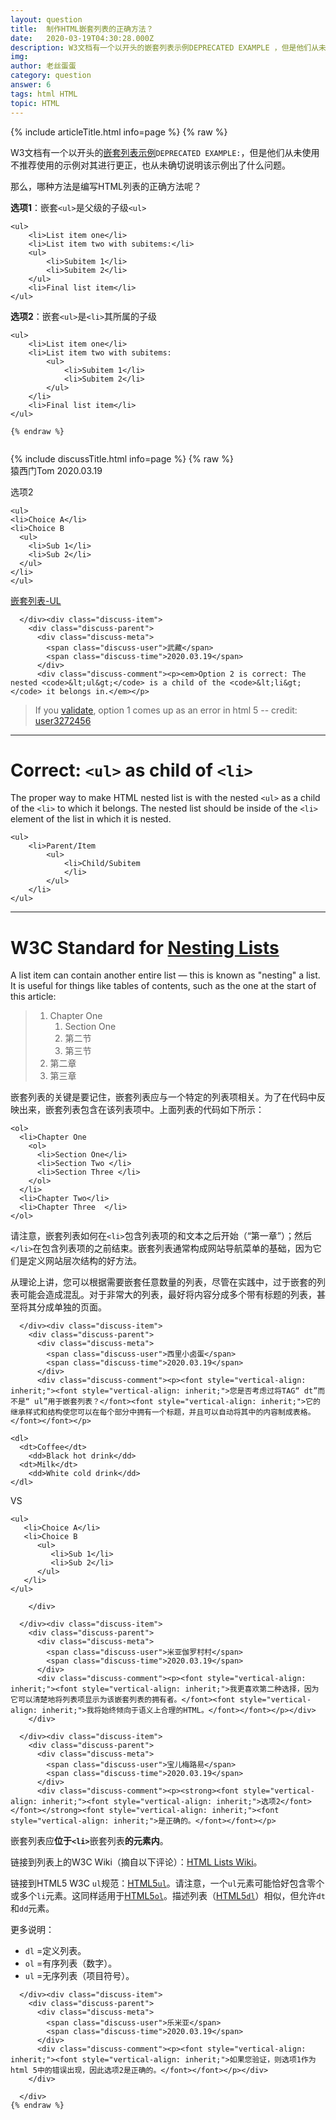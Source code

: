 ```yaml
---
layout: question
title:  制作HTML嵌套列表的正确方法？
date:   2020-03-19T04:30:28.000Z
description: W3文档有一个以开头的嵌套列表示例DEPRECATED EXAMPLE ，但是他们从未使用不推荐使用的示例对其进行更正，也从未确切说明该示例出了什么问题。...
img: 
author: 老丝蛋蛋
category: question
answer: 6
tags: html HTML
topic: HTML
---
```

<div class="article-root">
  <div class="article">
    {% include articleTitle.html info=page %}
    {% raw %}
    <div class="article-content"><p><font style="vertical-align: inherit;"><font style="vertical-align: inherit;">W3文档有一个</font><font style="vertical-align: inherit;">以开头</font><font style="vertical-align: inherit;">的</font></font><a href="http://www.w3.org/TR/html401/struct/lists.html#h-10.2" rel="noreferrer"><font style="vertical-align: inherit;"><font style="vertical-align: inherit;">嵌套列表示例</font></font></a><font style="vertical-align: inherit;"></font><code>DEPRECATED EXAMPLE:</code><font style="vertical-align: inherit;"><font style="vertical-align: inherit;">，但是他们从未使用不推荐使用的示例对其进行更正，也从未确切说明该示例出了什么问题。</font></font></p>

<p><font style="vertical-align: inherit;"><font style="vertical-align: inherit;">那么，哪种方法是编写HTML列表的正确方法呢？</font></font></p>

<p><strong><font style="vertical-align: inherit;"><font style="vertical-align: inherit;">选项1</font></font></strong><font style="vertical-align: inherit;"><font style="vertical-align: inherit;">：嵌套</font></font><code>&lt;ul&gt;</code><font style="vertical-align: inherit;"><font style="vertical-align: inherit;">是父级的子级</font></font><code>&lt;ul&gt;</code></p>

<pre><code>&lt;ul&gt;<font></font>
    &lt;li&gt;List item one&lt;/li&gt;<font></font>
    &lt;li&gt;List item two with subitems:&lt;/li&gt;<font></font>
    &lt;ul&gt;<font></font>
        &lt;li&gt;Subitem 1&lt;/li&gt;<font></font>
        &lt;li&gt;Subitem 2&lt;/li&gt;<font></font>
    &lt;/ul&gt;<font></font>
    &lt;li&gt;Final list item&lt;/li&gt;<font></font>
&lt;/ul&gt;<font></font>
</code></pre>

<p><strong><font style="vertical-align: inherit;"><font style="vertical-align: inherit;">选项2</font></font></strong><font style="vertical-align: inherit;"><font style="vertical-align: inherit;">：嵌套</font></font><code>&lt;ul&gt;</code><font style="vertical-align: inherit;"><font style="vertical-align: inherit;">是</font></font><code>&lt;li&gt;</code><font style="vertical-align: inherit;"><font style="vertical-align: inherit;">其所属的子级</font></font></p>

<pre><code>&lt;ul&gt;<font></font>
    &lt;li&gt;List item one&lt;/li&gt;<font></font>
    &lt;li&gt;List item two with subitems:<font></font>
        &lt;ul&gt;<font></font>
            &lt;li&gt;Subitem 1&lt;/li&gt;<font></font>
            &lt;li&gt;Subitem 2&lt;/li&gt;<font></font>
        &lt;/ul&gt;<font></font>
    &lt;/li&gt;<font></font>
    &lt;li&gt;Final list item&lt;/li&gt;<font></font>
&lt;/ul&gt;<font></font>
</code></pre></div>
    {% endraw %}
  </div>
  <p style="height: 0;width:0;overflow: hidden;"> 第2357篇《制作HTML嵌套列表的正确方法？》来自Winter(https://github.com/aiyld/aiyld.github.io)的站点</p>
  <div class="discuss-wrapper">
    {% include discussTitle.html info=page %}
    {% raw %}
    <div class="discuss-item">
        <div class="discuss-parent">
          <div class="discuss-meta">
            <span class="discuss-user">猿西门Tom</span>
            <span class="discuss-time">2020.03.19</span>
          </div>
          <div class="discuss-comment"><p><font style="vertical-align: inherit;"><font style="vertical-align: inherit;">选项2</font></font></p>

<pre><code>&lt;ul&gt;<font></font>
&lt;li&gt;Choice A&lt;/li&gt;<font></font>
&lt;li&gt;Choice B<font></font>
  &lt;ul&gt;<font></font>
    &lt;li&gt;Sub 1&lt;/li&gt;<font></font>
    &lt;li&gt;Sub 2&lt;/li&gt;<font></font>
  &lt;/ul&gt;<font></font>
&lt;/li&gt;<font></font>
&lt;/ul&gt;<font></font>
</code></pre>

<p><a href="http://www.webmasterworld.com/html/3179707.htm" rel="noreferrer"><font style="vertical-align: inherit;"><font style="vertical-align: inherit;">嵌套列表-UL</font></font></a>    </p></div>
        </div>
        
      </div><div class="discuss-item">
        <div class="discuss-parent">
          <div class="discuss-meta">
            <span class="discuss-user">武藏</span>
            <span class="discuss-time">2020.03.19</span>
          </div>
          <div class="discuss-comment"><p><em>Option 2 is correct: The nested <code>&lt;ul&gt;</code> is a child of the <code>&lt;li&gt;</code> it belongs in.</em></p>

<blockquote>
  <p>If you <a href="https://validator.w3.org/" rel="noreferrer">validate</a>, option 1 comes up as an error in html 5 -- credit: <a href="https://stackoverflow.com/a/21562051/1438029">user3272456</a></p>
</blockquote>

<hr>

<h1>Correct: <code>&lt;ul&gt;</code> as child of <code>&lt;li&gt;</code></h1>

<p>The proper way to make HTML nested list is with the nested <code>&lt;ul&gt;</code> as a child of the <code>&lt;li&gt;</code> to which it belongs.  The nested list should be inside of the <code>&lt;li&gt;</code> element of the list in which it is nested.</p>

<pre><code>&lt;ul&gt;<font></font>
    &lt;li&gt;Parent/Item<font></font>
        &lt;ul&gt;<font></font>
            &lt;li&gt;Child/Subitem<font></font>
            &lt;/li&gt;<font></font>
        &lt;/ul&gt;<font></font>
    &lt;/li&gt;<font></font>
&lt;/ul&gt;<font></font>
</code></pre>

<hr>

<h1>W3C Standard for <a href="http://www.w3.org/wiki/HTML_lists#Nesting_lists" rel="noreferrer">Nesting Lists</a></h1>

<p>A list item can contain another entire list — this is known as "nesting" a list. It is useful for things like tables of contents, such as the one at the start of this article:</p>

<blockquote>
  <ol>
  <li>Chapter One
  
  <ol>
  <li>Section One</li>
  <li><font style="vertical-align: inherit;"><font style="vertical-align: inherit;">第二节</font></font></li>
  <li><font style="vertical-align: inherit;"><font style="vertical-align: inherit;">第三节</font></font></li>
  </ol></li>
  <li><font style="vertical-align: inherit;"><font style="vertical-align: inherit;">第二章</font></font></li>
  <li><font style="vertical-align: inherit;"><font style="vertical-align: inherit;">第三章</font></font></li>
  </ol>
</blockquote>

<p><font style="vertical-align: inherit;"><font style="vertical-align: inherit;">嵌套列表的关键是要记住，嵌套列表应与一个特定的列表项相关。</font><font style="vertical-align: inherit;">为了在代码中反映出来，嵌套列表包含在该列表项中。</font><font style="vertical-align: inherit;">上面列表的代码如下所示：</font></font></p>

<pre><code>&lt;ol&gt;<font></font>
  &lt;li&gt;Chapter One<font></font>
    &lt;ol&gt;<font></font>
      &lt;li&gt;Section One&lt;/li&gt;<font></font>
      &lt;li&gt;Section Two &lt;/li&gt;<font></font>
      &lt;li&gt;Section Three &lt;/li&gt;<font></font>
    &lt;/ol&gt;<font></font>
  &lt;/li&gt;<font></font>
  &lt;li&gt;Chapter Two&lt;/li&gt;<font></font>
  &lt;li&gt;Chapter Three  &lt;/li&gt;<font></font>
&lt;/ol&gt;<font></font>
</code></pre>

<p><font style="vertical-align: inherit;"><font style="vertical-align: inherit;">请注意，嵌套列表如何在</font></font><code>&lt;li&gt;</code><font style="vertical-align: inherit;"><font style="vertical-align: inherit;">包含列表项</font><font style="vertical-align: inherit;">的</font><font style="vertical-align: inherit;">和文本</font><font style="vertical-align: inherit;">之后开始</font><font style="vertical-align: inherit;">（“第一章”）；</font><font style="vertical-align: inherit;">然后</font></font><code>&lt;/li&gt;</code><font style="vertical-align: inherit;"><font style="vertical-align: inherit;">在包含列表项的</font><font style="vertical-align: inherit;">之前结束</font><font style="vertical-align: inherit;">。</font><font style="vertical-align: inherit;">嵌套列表通常构成网站导航菜单的基础，因为它们是定义网站层次结构的好方法。</font></font></p>

<p><font style="vertical-align: inherit;"><font style="vertical-align: inherit;">从理论上讲，您可以根据需要嵌套任意数量的列表，尽管在实践中，过于嵌套的列表可能会造成混乱。</font><font style="vertical-align: inherit;">对于非常大的列表，最好将内容分成多个带有标题的列表，甚至将其分成单独的页面。</font></font></p></div>
        </div>
        
      </div><div class="discuss-item">
        <div class="discuss-parent">
          <div class="discuss-meta">
            <span class="discuss-user">西里小卤蛋</span>
            <span class="discuss-time">2020.03.19</span>
          </div>
          <div class="discuss-comment"><p><font style="vertical-align: inherit;"><font style="vertical-align: inherit;">您是否考虑过将TAG“ dt”而不是“ ul”用于嵌套列表？</font><font style="vertical-align: inherit;">它的继承样式和结构使您可以在每个部分中拥有一个标题，并且可以自动将其中的内容制成表格。</font></font></p>

<pre><code>&lt;dl&gt;<font></font>
  &lt;dt&gt;Coffee&lt;/dt&gt;<font></font>
    &lt;dd&gt;Black hot drink&lt;/dd&gt;<font></font>
  &lt;dt&gt;Milk&lt;/dt&gt;<font></font>
    &lt;dd&gt;White cold drink&lt;/dd&gt;<font></font>
&lt;/dl&gt;<font></font>
</code></pre>

<p><font style="vertical-align: inherit;"><font style="vertical-align: inherit;">VS</font></font></p>

<pre><code>&lt;ul&gt;<font></font>
   &lt;li&gt;Choice A&lt;/li&gt;<font></font>
   &lt;li&gt;Choice B<font></font>
      &lt;ul&gt;<font></font>
         &lt;li&gt;Sub 1&lt;/li&gt;<font></font>
         &lt;li&gt;Sub 2&lt;/li&gt;<font></font>
      &lt;/ul&gt;<font></font>
   &lt;/li&gt;<font></font>
&lt;/ul&gt;<font></font>
</code></pre></div>
        </div>
        
      </div><div class="discuss-item">
        <div class="discuss-parent">
          <div class="discuss-meta">
            <span class="discuss-user">米亚伽罗村村</span>
            <span class="discuss-time">2020.03.19</span>
          </div>
          <div class="discuss-comment"><p><font style="vertical-align: inherit;"><font style="vertical-align: inherit;">我更喜欢第二种选择，因为它可以清楚地将列表项显示为该嵌套列表的拥有者。</font><font style="vertical-align: inherit;">我将始终倾向于语义上合理的HTML。</font></font></p></div>
        </div>
        
      </div><div class="discuss-item">
        <div class="discuss-parent">
          <div class="discuss-meta">
            <span class="discuss-user">宝儿梅路易</span>
            <span class="discuss-time">2020.03.19</span>
          </div>
          <div class="discuss-comment"><p><strong><font style="vertical-align: inherit;"><font style="vertical-align: inherit;">选项2</font></font></strong><font style="vertical-align: inherit;"><font style="vertical-align: inherit;">是正确的。</font></font></p>

<p><font style="vertical-align: inherit;"><font style="vertical-align: inherit;">嵌套列表应</font></font><strong><font style="vertical-align: inherit;"><font style="vertical-align: inherit;">位于</font></font><code>&lt;li&gt;</code><font style="vertical-align: inherit;"></font></strong><font style="vertical-align: inherit;"><font style="vertical-align: inherit;">嵌套列表</font><strong><font style="vertical-align: inherit;">的</font></strong><strong><font style="vertical-align: inherit;">元素</font></strong><strong><font style="vertical-align: inherit;">内</font></strong><font style="vertical-align: inherit;">。</font></font></p>

<p><font style="vertical-align: inherit;"><font style="vertical-align: inherit;">链接到列表上的W3C Wiki（摘自以下评论）：</font></font><a href="https://www.w3.org/wiki/HTML_lists" rel="noreferrer"><font style="vertical-align: inherit;"><font style="vertical-align: inherit;">HTML Lists Wiki</font></font></a><font style="vertical-align: inherit;"><font style="vertical-align: inherit;">。</font></font></p>

<p><font style="vertical-align: inherit;"><font style="vertical-align: inherit;">链接到HTML5 W3C </font></font><code>ul</code><font style="vertical-align: inherit;"><font style="vertical-align: inherit;">规范：</font></font><a href="https://www.w3.org/TR/html5/grouping-content.html#the-ul-element" rel="noreferrer"><font style="vertical-align: inherit;"><font style="vertical-align: inherit;">HTML5</font></font><code>ul</code></a><font style="vertical-align: inherit;"><font style="vertical-align: inherit;">。</font><font style="vertical-align: inherit;">请注意，一个</font></font><code>ul</code><font style="vertical-align: inherit;"><font style="vertical-align: inherit;">元素可能恰好包含零个或多个</font></font><code>li</code><font style="vertical-align: inherit;"><font style="vertical-align: inherit;">元素。</font><font style="vertical-align: inherit;">这同样适用于</font></font><a href="https://www.w3.org/TR/html5/grouping-content.html#the-ol-element" rel="noreferrer"><font style="vertical-align: inherit;"><font style="vertical-align: inherit;">HTML5</font></font><code>ol</code></a><font style="vertical-align: inherit;"><font style="vertical-align: inherit;">。</font><font style="vertical-align: inherit;">描述列表（</font></font><a href="https://www.w3.org/TR/html5/grouping-content.html#the-dl-element" rel="noreferrer"><font style="vertical-align: inherit;"><font style="vertical-align: inherit;">HTML5</font></font><code>dl</code></a><font style="vertical-align: inherit;"><font style="vertical-align: inherit;">）相似，但允许</font></font><code>dt</code><font style="vertical-align: inherit;"><font style="vertical-align: inherit;">和</font></font><code>dd</code><font style="vertical-align: inherit;"><font style="vertical-align: inherit;">元素。</font></font></p>

<p><font style="vertical-align: inherit;"><font style="vertical-align: inherit;">更多说明：</font></font></p>

<ul>
<li><code>dl</code><font style="vertical-align: inherit;"><font style="vertical-align: inherit;"> =定义列表。</font></font></li>
<li><code>ol</code><font style="vertical-align: inherit;"><font style="vertical-align: inherit;"> =有序列表（数字）。</font></font></li>
<li><code>ul</code><font style="vertical-align: inherit;"><font style="vertical-align: inherit;"> =无序列表（项目符号）。</font></font></li>
</ul></div>
        </div>
        
      </div><div class="discuss-item">
        <div class="discuss-parent">
          <div class="discuss-meta">
            <span class="discuss-user">乐米亚</span>
            <span class="discuss-time">2020.03.19</span>
          </div>
          <div class="discuss-comment"><p><font style="vertical-align: inherit;"><font style="vertical-align: inherit;">如果您验证，则选项1作为html 5中的错误出现，因此选项2是正确的。</font></font></p></div>
        </div>
        
      </div>
    {% endraw %}
  </div>
<div>
